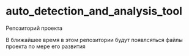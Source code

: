 # auto_detection_and_analysis_tool
Репозиторий проекта

В ближайшее время в этом репозитории будут появлсяться файлы проекта по мере его развития
